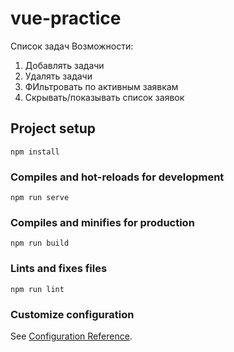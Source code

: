 # vue-practice

Список задач
Возможности:
1. Добавлять задачи
2. Удалять задачи
3. ФИльтровать по активным заявкам
4. Скрывать/показывать список заявок

## Project setup
```
npm install
```

### Compiles and hot-reloads for development
```
npm run serve
```

### Compiles and minifies for production
```
npm run build
```

### Lints and fixes files
```
npm run lint
```

### Customize configuration
See [Configuration Reference](https://cli.vuejs.org/config/).
